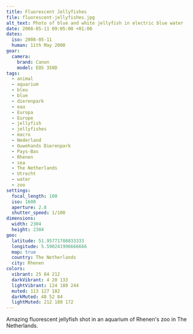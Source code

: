 ```yaml
---
title: Fluorescent Jellyfishes
file: fluorescent-jellyfishes.jpg
alt_text: Photo of blue and white jellyfish in electric blue water
date: 2008-05-11 09:05:00 +01:00
dates:
  iso: 2008-05-11
  human: 11th May 2008
gear:
  camera:
    brand: Canon
    model: EOS 350D
tags:
  - animal
  - aquarium
  - bleu
  - blue
  - dierenpark
  - eau
  - Europa
  - Europe
  - jellyfish
  - jellyfishes
  - macro
  - Nederland
  - Ouwehands Dierenpark
  - Pays-Bas
  - Rhenen
  - sea
  - The Netherlands
  - Utrecht
  - water
  - zoo
settings:
  focal_length: 100
  iso: 1600
  aperture: 2.8
  shutter_speed: 1/100
dimensions:
  width: 2304
  height: 2304
geo:
  latitude: 51.95771708833333
  longitude: 5.590241996666666
  map: true
  country: The Netherlands
  city: Rhenen
colors:
  vibrant: 25 84 212
  darkVibrant: 4 20 133
  lightVibrant: 124 180 244
  muted: 113 127 182
  darkMuted: 48 52 84
  lightMuted: 212 180 172
---
```


Amazing fluorescent jellyfish shot in an aquarium of Rhenen's zoo in The Netherlands.
